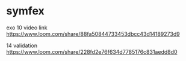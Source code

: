 # symfex

exo 10 video link
https://www.loom.com/share/88fa50844733453dbcc43d14189273d9

14 validation
https://www.loom.com/share/228fd2e76f634d7785176c831aedd8d0
